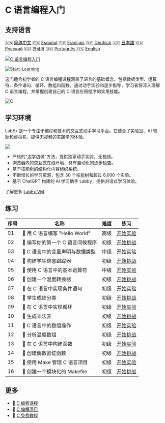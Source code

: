 # C 语言编程入门

## 支持语言

🇨🇳 [简体中文](README_zh.md) 🇪🇸 [Español](README_es.md) 🇫🇷 [Français](README_fr.md) 🇩🇪 [Deutsch](README_de.md) 🇯🇵 [日本語](README_ja.md) 🇷🇺 [Русский](README_ru.md) 🇰🇷 [한국어](README_ko.md) 🇧🇷 [Português](README_pt.md) 🇺🇸 [English](README.md) 

[![C 语言编程入门](https://cover-creator.labex.io/c-programming-for-beginners.png?lang=zh)](https://labex.io/zh/courses/c-programming-for-beginners)

[![Start-Learning](https://img.shields.io/badge/Start-Learning-whitesmoke?style=for-the-badge)](https://labex.io/zh/courses/c-programming-for-beginners)

这门适合初学者的 C 语言编程课程涵盖了语言的基础概念，包括数据类型、运算符、条件语句、循环、数组和函数。通过动手实验和逐步指导，学习者将深入理解 C 语言编程，并掌握创建自己的 C 语言应用程序的实用技能。

![C](https://img.shields.io/badge/C-whitesmoke?style=for-the-badge&logo=c)


## 学习环境

LabEx 是一个专注于编程和技术的交互式动手学习平台。它结合了实验室、AI 辅助和虚拟机，提供无视频的实践学习体验。

![](https://tutorial-screenshot.getvm.io/images/vm-1725247253.png)

- 严格的"边学边做"方法，提供独家动手实验，无视频。
- 浏览器内的交互式在线环境，具有自动化的逐步检查。
- 基于技能树的结构化内容组织系统。
- 不断增长的学习资源，包含 30 个技能树和超过 6,000 个实验。
- 基于 ChatGPT 构建的 AI 学习助手 Labby，提供对话式学习体验。

了解更多 [LabEx VM](https://support.labex.io/using-labex/virtual-machine).

## 练习

|   序号 | 名称                             | 难度   | 练习                                                                                                                |
|--------|----------------------------------|--------|---------------------------------------------------------------------------------------------------------------------|
|     01 | 📖 用 C 语言编写 "Hello World"   | 高级   | <a target='_blank' href='https://labex.io/zh/tutorials/c-create-hello-world-in-c-438286'>开始实验</a>               |
|     02 | 🎯 编写你的第一个 C 语言问候程序 | 初级   | <a target='_blank' href='https://labex.io/zh/tutorials/c-craft-your-first-c-greeting-438337'>开始挑战</a>           |
|     03 | 📖 C 语言中的变量声明与数据类型  | 中级   | <a target='_blank' href='https://labex.io/zh/tutorials/c-declare-variables-and-data-types-in-c-438287'>开始实验</a> |
|     04 | 🎯 构建学生信息跟踪器            | 初级   | <a target='_blank' href='https://labex.io/zh/tutorials/c-build-student-information-tracker-438353'>开始挑战</a>     |
|     05 | 📖 使用 C 语言中的基本运算符     | 中级   | <a target='_blank' href='https://labex.io/zh/tutorials/c-use-basic-operators-in-c-438288'>开始实验</a>              |
|     06 | 🎯 创建一个温度转换器            | 初级   | <a target='_blank' href='https://labex.io/zh/tutorials/c-create-a-temperature-converter-438383'>开始挑战</a>        |
|     07 | 📖 在 C 语言中实现条件语句       | 初级   | <a target='_blank' href='https://labex.io/zh/tutorials/c-implement-conditionals-in-c-438331'>开始实验</a>           |
|     08 | 🎯 学生成绩分类                  | 初级   | <a target='_blank' href='https://labex.io/zh/tutorials/c-classify-student-grades-438387'>开始挑战</a>               |
|     09 | 📖 在 C 语言中实现循环           | 初级   | <a target='_blank' href='https://labex.io/zh/tutorials/c-implement-loops-in-c-438332'>开始实验</a>                  |
|     10 | 🎯 生成乘法表                    | 初级   | <a target='_blank' href='https://labex.io/zh/tutorials/c-generate-multiplication-tables-438391'>开始挑战</a>        |
|     11 | 📖 C 语言中的数组操作            | 初级   | <a target='_blank' href='https://labex.io/zh/tutorials/c-handle-arrays-in-c-438330'>开始实验</a>                    |
|     12 | 🎯 分析温度数组                  | 初级   | <a target='_blank' href='https://labex.io/zh/tutorials/c-analyze-temperature-array-438390'>开始挑战</a>             |
|     13 | 📖 在 C 语言中构建函数           | 初级   | <a target='_blank' href='https://labex.io/zh/tutorials/c-build-functions-in-c-438329'>开始实验</a>                  |
|     14 | 🎯 创建偶数验证函数              | 初级   | <a target='_blank' href='https://labex.io/zh/tutorials/c-create-even-number-validator-function-438393'>开始挑战</a> |
|     15 | 📖 使用 Make 管理 C 语言项目     | 初级   | <a target='_blank' href='https://labex.io/zh/tutorials/c-manage-projects-with-make-in-c-438333'>开始实验</a>        |
|     16 | 🎯 创建一个模块化的 Makefile     | 初级   | <a target='_blank' href='https://labex.io/zh/tutorials/c-create-a-modular-makefile-438425'>开始挑战</a>             |

## 更多

- 🔗 [C 编程课程](https://github.com/labex-labs/awesome-programming-courses)
- 🔗 [C 编程项目](https://github.com/labex-labs/awesome-programming-projects)
- 🔗 [C 免费教程](https://github.com/labex-labs/c-free-tutorials)

